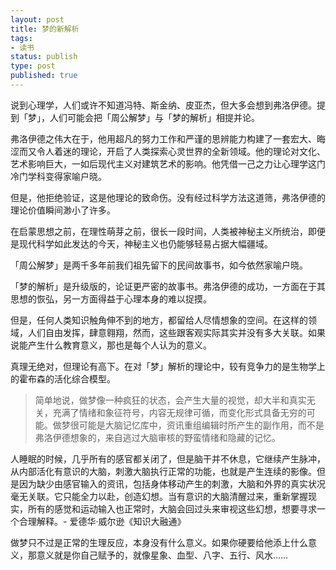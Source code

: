 ```yaml
---
layout: post
title: 梦的新解析
tags: 
- 读书
status: publish
type: post
published: true
---
```


说到心理学，人们或许不知道冯特、斯金纳、皮亚杰，但大多会想到弗洛伊德。提到「梦」，人们可能会把「周公解梦」与「梦的解析」相提并论。

弗洛伊德之伟大在于，他用超凡的努力工作和严谨的思辨能力构建了一套宏大、晦涩而又令人着迷的理论，开启了人类探索心灵世界的全新领域。他的理论对文化、艺术影响巨大，一如后现代主义对建筑艺术的影响。他凭借一己之力让心理学这门冷门学科变得家喻户晓。

但是，他拒绝验证，这是他理论的致命伤。没有经过科学方法这道筛，弗洛伊德的理论价值瞬间渺小了许多。

在启蒙思想之前，在理性萌芽之前，很长一段时间，人类被神秘主义所统治，即便是现代科学如此发达的今天，神秘主义也仍能够轻易占据大幅疆域。

「周公解梦」是两千多年前我们祖先留下的民间故事书，如今依然家喻户晓。

「梦的解析」是升级版的，论证更严密的故事书。弗洛伊德的成功，一方面在于其思想的恢弘，另一方面得益于心理本身的难以捉摸。

但是，任何人类知识触角伸不到的地方，都留给人尽情想象的空间。在这样的领域，人们自由发挥，肆意翱翔，然而，这些跟客观实际其实并没有多大关联。如果说能产生什么教育意义，那也是每个人认为的意义。

真理无绝对，但理论有高下。在对「梦」解析的理论中，较有竞争力的是生物学上的霍布森的活化综合模型。

> 简单地说，做梦像一种疯狂的状态，会产生大量的视觉，却大半和真实无关，充满了情绪和象征符号，内容无规律可循，而变化形式具备无穷的可能。做梦很可能是大脑记忆库中，资讯重组编辑时所产生的副作用，而不是弗洛伊德想象的，来自逃过大脑审核的野蛮情绪和隐藏的记忆。

人睡眠的时候，几乎所有的感官都关闭了，但是脑干并不休息，它继续产生脉冲，从内部活化有意识的大脑，刺激大脑执行正常的功能，也就是产生连续的影像。但是因为缺少由感官输入的资讯，包括身体移动产生的刺激，大脑和外界的真实状况毫无关联。它只能全力以赴，创造幻想。当有意识的大脑清醒过来，重新掌握现实，所有的感觉和运动输入也正常时，大脑会回过头来审视这些幻想，想要寻求一个合理解释。- 爱德华·威尔逊《知识大融通》

做梦只不过是正常的生理反应，本身没有什么意义。如果你硬要给他添上什么意义，那意义就是你自己赋予的，就像星象、血型、八字、五行、风水……

